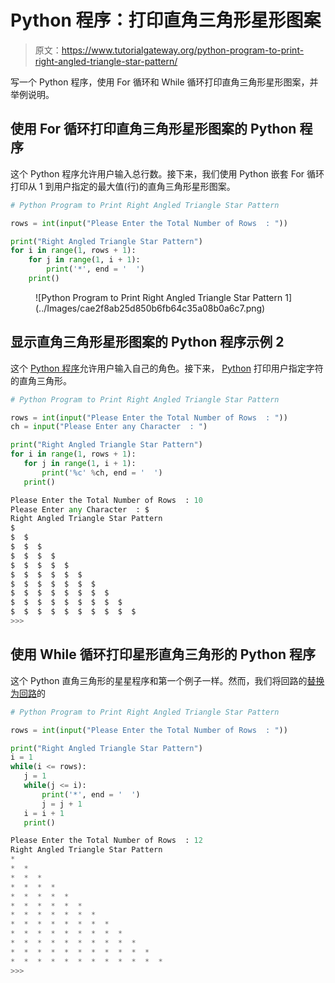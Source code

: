 # Python 程序：打印直角三角形星形图案

> 原文：<https://www.tutorialgateway.org/python-program-to-print-right-angled-triangle-star-pattern/>

写一个 Python 程序，使用 For 循环和 While 循环打印直角三角形星形图案，并举例说明。

## 使用 For 循环打印直角三角形星形图案的 Python 程序

这个 Python 程序允许用户输入总行数。接下来，我们使用 Python 嵌套 For 循环打印从 1 到用户指定的最大值(行)的直角三角形星形图案。

```py
# Python Program to Print Right Angled Triangle Star Pattern

rows = int(input("Please Enter the Total Number of Rows  : "))

print("Right Angled Triangle Star Pattern") 
for i in range(1, rows + 1):
    for j in range(1, i + 1):
        print('*', end = '  ')
    print()
```

<figure class="wp-block-image">![Python Program to Print Right Angled Triangle Star Pattern 1](../Images/cae2f8ab25d850b6fb64c35a08b0a6c7.png)</figure>

## 显示直角三角形星形图案的 Python 程序示例 2

这个 [Python 程序](https://www.tutorialgateway.org/python-programming-examples/)允许用户输入自己的角色。接下来， [Python](https://www.tutorialgateway.org/python-tutorial/) 打印用户指定字符的直角三角形。

 ```py
# Python Program to Print Right Angled Triangle Star Pattern

rows = int(input("Please Enter the Total Number of Rows  : "))
ch = input("Please Enter any Character  : ")

print("Right Angled Triangle Star Pattern") 
for i in range(1, rows + 1):
    for j in range(1, i + 1):
        print('%c' %ch, end = '  ')
    print()
```

```py
Please Enter the Total Number of Rows  : 10
Please Enter any Character  : $
Right Angled Triangle Star Pattern
$  
$  $  
$  $  $  
$  $  $  $  
$  $  $  $  $  
$  $  $  $  $  $  
$  $  $  $  $  $  $  
$  $  $  $  $  $  $  $  
$  $  $  $  $  $  $  $  $  
$  $  $  $  $  $  $  $  $  $  
>>> 
```

## 使用 While 循环打印星形直角三角形的 Python 程序

这个 Python 直角三角形的星星程序和第一个例子一样。然而，我们将回路的[替换为回路](https://www.tutorialgateway.org/python-for-loop/)的

 ```py
# Python Program to Print Right Angled Triangle Star Pattern

rows = int(input("Please Enter the Total Number of Rows  : "))

print("Right Angled Triangle Star Pattern")
i = 1
while(i <= rows):
    j = 1
    while(j <= i):
        print('*', end = '  ')
        j = j + 1
    i = i + 1
    print()
```

```py
Please Enter the Total Number of Rows  : 12
Right Angled Triangle Star Pattern
*  
*  *  
*  *  *  
*  *  *  *  
*  *  *  *  *  
*  *  *  *  *  *  
*  *  *  *  *  *  *  
*  *  *  *  *  *  *  *  
*  *  *  *  *  *  *  *  *  
*  *  *  *  *  *  *  *  *  *  
*  *  *  *  *  *  *  *  *  *  *  
*  *  *  *  *  *  *  *  *  *  *  *  
>>> 
```